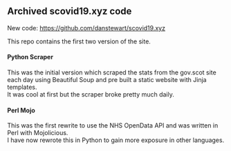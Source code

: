 ## Archived scovid19.xyz code

New code: https://github.com/danstewart/scovid19.xyz


This repo contains the first two version of the site.

#### Python Scraper
This was the initial version which scraped the stats from the gov.scot site each day using Beautiful Soup and pre built a static website with Jinja templates.  
It was cool at first but the scraper broke pretty much daily.  

#### Perl Mojo
This was the first rewrite to use the NHS OpenData API and was written in Perl with Mojolicious.  
I have now rewrote this in Python to gain more exposure in other languages.  

